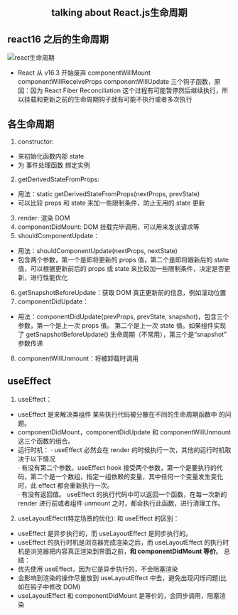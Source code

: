 <h2 style="text-align: center;">talking about React.js生命周期</h2>

## react16 之后的生命周期

![react生命周期](/blog/assets/img/reactLife.png)

- React 从 v16.3 开始废弃 componentWillMount componentWillReceiveProps componentWillUpdate 三个钩子函数，原因：因为 React Fiber Reconciliation 这个过程有可能暂停然后继续执行，所以挂载和更新之前的生命周期钩子就有可能不执行或者多次执行

## 各生命周期

1. constructor:

- 来初始化函数内部 state
- 为 事件处理函数 绑定实例

2. getDerivedStateFromProps:

- 用法：static getDerivedStateFromProps(nextProps, prevState)
- 可以比较 props 和 state 来加一些限制条件，防止无用的 state 更新

3. render: 渲染 DOM
4. componentDidMount: DOM 挂载完毕调用，可以用来发送请求等
5. shouldComponentUpdate：

- 用法：shouldComponentUpdate(nextProps, nextState)
- 包含两个参数，第一个是即将更新的 props 值，第二个是即将跟新后的 state 值，可以根据更新前后的 props 或 state 来比较加一些限制条件，决定是否更新，进行性能优化

6. getSnapshotBeforeUpdate：获取 DOM 真正更新前的信息，例如滚动位置
7. componentDidUpdate：

- 用法：componentDidUpdate(prevProps, prevState, snapshot)，包含三个参数，第一个是上一次 props 值。 第二个是上一次 state 值。如果组件实现了 getSnapshotBeforeUpdate() 生命周期（不常用），第三个是“snapshot” 参数传递

8. componentWillUnmount：将被卸载时调用

## useEffect

1. useEffect：

- useEffect 是来解决类组件 某些执行代码被分散在不同的生命周期函数中 的问题。
- componentDidMount，componentDidUpdate 和 componentWillUnmount 这三个函数的组合。
- 运行时机：
  · useEffect 必然会在 render 的时候执行一次，其他的运行时机取决于以下情况  
  · 有没有第二个参数。useEffect hook 接受两个参数，第一个是要执行的代码，第二个是一个数组，指定一组依赖的变量，其中任何一个变量发生变化时，此 effect 都会重新执行一次。  
  · 有没有返回值。 useEffect 的执行代码中可以返回一个函数，在每一次新的 render 进行前或者组件 unmount 之时，都会执行此函数，进行清理工作。

2. useLayoutEffect(特定场景的优化):
   和 useEffect 的区别：

- useEffect 是异步执行的，而 useLayoutEffect 是同步执行的。
- useEffect 的执行时机是浏览器完成渲染之后，而 useLayoutEffect 的执行时机是浏览器把内容真正渲染到界面之前，**和 componentDidMount 等价**。
  总结：
- 优先使用 useEffect，因为它是异步执行的，不会阻塞渲染
- 会影响到渲染的操作尽量放到 useLayoutEffect 中去，避免出现闪烁问题(比如在钩子中修改 DOM)
- useLayoutEffect 和 componentDidMount 是等价的，会同步调用，阻塞渲染
  <!-- - 在服务端渲染的时候使用会有一个 warning，因为它可能导致首屏实际内容和服务端渲染出来的内容不一致。 -->
